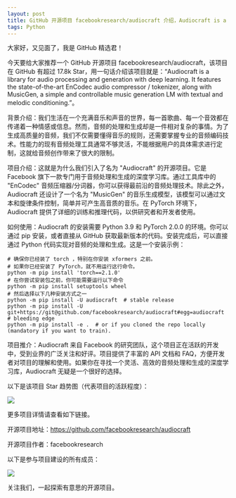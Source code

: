 ```yaml
---
layout: post
title: GitHub 开源项目 facebookresearch/audiocraft 介绍，Audiocraft is a library for audio processing and generation with deep learning. It features the state-of-the-art EnCodec audio compressor / tokenizer, along with MusicGen, a simple and controllable music generation LM with textual and melodic conditioning.
tags: Python
---
```


大家好，又见面了，我是 GitHub 精选君！

今天要给大家推荐一个 GitHub 开源项目 facebookresearch/audiocraft，该项目在 GitHub 有超过 17.8k Star，用一句话介绍该项目就是：“Audiocraft is a library for audio processing and generation with deep learning. It features the state-of-the-art EnCodec audio compressor / tokenizer, along with MusicGen, a simple and controllable music generation LM with textual and melodic conditioning.”。





背景介绍：我们生活在一个充满音乐和声音的世界，每一首歌曲、每一个音效都在传递着一种情感或信息。然而，音频的处理和生成却是一件相对复杂的事情。为了生成高质量的音频，我们不仅需要懂得音乐的规则，还需要掌握专业的音频编码技术。性能力的现有音频处理工具通常不够灵活，不能根据用户的具体需求进行定制，这就给音频创作带来了很大的限制。

项目介绍：这就是为什么我们引入了名为 "Audiocraft" 的开源项目。它是 Facebook 旗下一款专门用于音频处理和生成的深度学习库。通过工具库中的 "EnCodec" 音频压缩器/分词器，你可以获得最前沿的音频处理技术。除此之外，Audiocraft 还设计了一个名为 "MusicGen" 的音乐生成模型，该模型可以通过文本和旋律条件控制，简单并可产生高音质的音乐。在 PyTorch 环境下，Audiocraft 提供了详细的训练和推理代码，以供研究者和开发者使用。

如何使用：Audiocraft 的安装需要 Python 3.9 和 PyTorch 2.0.0 的环境。你可以通过 pip 安装，或者直接从 GitHub 获取最新版本的代码。安装完成后，可以直接通过 Python 代码实现对音频的处理和生成。这是一个安装示例：
```shell
# 确保你已经装了 torch ，特别在你安装 xformers 之前。
# 如果你已经安装了 PyTorch，就不用运行这行命令。
python -m pip install 'torch==2.1.0'
# 在你尝试安装包之前，你可能需要运行以下命令
python -m pip install setuptools wheel
# 然后选择以下几种安装方式之一
python -m pip install -U audiocraft  # stable release
python -m pip install -U git+https://git@github.com/facebookresearch/audiocraft#egg=audiocraft  # bleeding edge
python -m pip install -e .  # or if you cloned the repo locally (mandatory if you want to train).
```
项目推介：Audiocraft 来自 Facebook 的研究团队，这个项目正在活跃的开发中，受到业界的广泛关注和好评。项目提供了丰富的 API 文档和 FAQ，方便开发者对项目的理解和使用。如果你在寻找一个灵活、高效的音频处理和生成的深度学习库，Audiocraft 无疑是一个很好的选择。


以下是该项目 Star 趋势图（代表项目的活跃程度）：

![](https://api.star-history.com/svg?repos=facebookresearch/audiocraft&type=Timeline)

更多项目详情请查看如下链接。

开源项目地址：https://github.com/facebookresearch/audiocraft 

开源项目作者：facebookresearch

以下是参与项目建设的所有成员：

![](https://contrib.rocks/image?repo=facebookresearch/audiocraft)

关注我们，一起探索有意思的开源项目。

